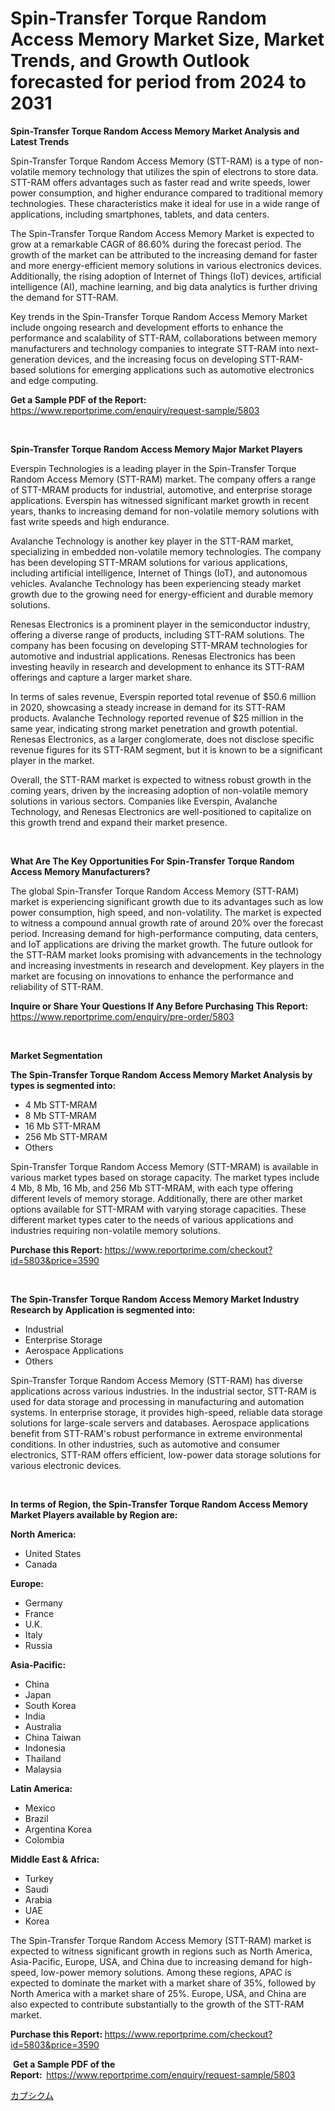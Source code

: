 <p><h1>Spin-Transfer Torque Random Access Memory Market Size, Market Trends, and Growth Outlook forecasted for period from 2024 to 2031</h1></p><p><strong>Spin-Transfer Torque Random Access Memory Market Analysis and Latest Trends</strong></p>
<p><p>Spin-Transfer Torque Random Access Memory (STT-RAM) is a type of non-volatile memory technology that utilizes the spin of electrons to store data. STT-RAM offers advantages such as faster read and write speeds, lower power consumption, and higher endurance compared to traditional memory technologies. These characteristics make it ideal for use in a wide range of applications, including smartphones, tablets, and data centers.</p><p>The Spin-Transfer Torque Random Access Memory Market is expected to grow at a remarkable CAGR of 86.60% during the forecast period. The growth of the market can be attributed to the increasing demand for faster and more energy-efficient memory solutions in various electronics devices. Additionally, the rising adoption of Internet of Things (IoT) devices, artificial intelligence (AI), machine learning, and big data analytics is further driving the demand for STT-RAM.</p><p>Key trends in the Spin-Transfer Torque Random Access Memory Market include ongoing research and development efforts to enhance the performance and scalability of STT-RAM, collaborations between memory manufacturers and technology companies to integrate STT-RAM into next-generation devices, and the increasing focus on developing STT-RAM-based solutions for emerging applications such as automotive electronics and edge computing.</p></p>
<p><strong>Get a Sample PDF of the Report:&nbsp;</strong> <a href="https://www.reportprime.com/enquiry/request-sample/5803">https://www.reportprime.com/enquiry/request-sample/5803</a></p>
<p>&nbsp;</p>
<p><strong>Spin-Transfer Torque Random Access Memory Major Market Players</strong></p>
<p><p>Everspin Technologies is a leading player in the Spin-Transfer Torque Random Access Memory (STT-RAM) market. The company offers a range of STT-MRAM products for industrial, automotive, and enterprise storage applications. Everspin has witnessed significant market growth in recent years, thanks to increasing demand for non-volatile memory solutions with fast write speeds and high endurance.</p><p>Avalanche Technology is another key player in the STT-RAM market, specializing in embedded non-volatile memory technologies. The company has been developing STT-MRAM solutions for various applications, including artificial intelligence, Internet of Things (IoT), and autonomous vehicles. Avalanche Technology has been experiencing steady market growth due to the growing need for energy-efficient and durable memory solutions.</p><p>Renesas Electronics is a prominent player in the semiconductor industry, offering a diverse range of products, including STT-RAM solutions. The company has been focusing on developing STT-MRAM technologies for automotive and industrial applications. Renesas Electronics has been investing heavily in research and development to enhance its STT-RAM offerings and capture a larger market share.</p><p>In terms of sales revenue, Everspin reported total revenue of $50.6 million in 2020, showcasing a steady increase in demand for its STT-RAM products. Avalanche Technology reported revenue of $25 million in the same year, indicating strong market penetration and growth potential. Renesas Electronics, as a larger conglomerate, does not disclose specific revenue figures for its STT-RAM segment, but it is known to be a significant player in the market.</p><p>Overall, the STT-RAM market is expected to witness robust growth in the coming years, driven by the increasing adoption of non-volatile memory solutions in various sectors. Companies like Everspin, Avalanche Technology, and Renesas Electronics are well-positioned to capitalize on this growth trend and expand their market presence.</p></p>
<p>&nbsp;</p>
<p><strong>What Are The Key Opportunities For Spin-Transfer Torque Random Access Memory Manufacturers?</strong></p>
<p><p>The global Spin-Transfer Torque Random Access Memory (STT-RAM) market is experiencing significant growth due to its advantages such as low power consumption, high speed, and non-volatility. The market is expected to witness a compound annual growth rate of around 20% over the forecast period. Increasing demand for high-performance computing, data centers, and IoT applications are driving the market growth. The future outlook for the STT-RAM market looks promising with advancements in the technology and increasing investments in research and development. Key players in the market are focusing on innovations to enhance the performance and reliability of STT-RAM.</p></p>
<p><strong>Inquire or Share Your Questions If Any Before Purchasing This Report:</strong> <a href="https://www.reportprime.com/enquiry/pre-order/5803">https://www.reportprime.com/enquiry/pre-order/5803</a></p>
<p>&nbsp;</p>
<p><strong>Market Segmentation</strong></p>
<p><strong>The Spin-Transfer Torque Random Access Memory Market Analysis by types is segmented into:</strong></p>
<p><ul><li>4 Mb STT-MRAM</li><li>8 Mb STT-MRAM</li><li>16 Mb STT-MRAM</li><li>256 Mb STT-MRAM</li><li>Others</li></ul></p>
<p><p>Spin-Transfer Torque Random Access Memory (STT-MRAM) is available in various market types based on storage capacity. The market types include 4 Mb, 8 Mb, 16 Mb, and 256 Mb STT-MRAM, with each type offering different levels of memory storage. Additionally, there are other market options available for STT-MRAM with varying storage capacities. These different market types cater to the needs of various applications and industries requiring non-volatile memory solutions.</p></p>
<p><strong>Purchase this Report:&nbsp;</strong><a href="https://www.reportprime.com/checkout?id=5803&price=3590">https://www.reportprime.com/checkout?id=5803&price=3590</a></p>
<p>&nbsp;</p>
<p><strong>The Spin-Transfer Torque Random Access Memory Market Industry Research by Application is segmented into:</strong></p>
<p><ul><li>Industrial</li><li>Enterprise Storage</li><li>Aerospace Applications</li><li>Others</li></ul></p>
<p><p>Spin-Transfer Torque Random Access Memory (STT-RAM) has diverse applications across various industries. In the industrial sector, STT-RAM is used for data storage and processing in manufacturing and automation systems. In enterprise storage, it provides high-speed, reliable data storage solutions for large-scale servers and databases. Aerospace applications benefit from STT-RAM's robust performance in extreme environmental conditions. In other industries, such as automotive and consumer electronics, STT-RAM offers efficient, low-power data storage solutions for various electronic devices.</p></p>
<p>&nbsp;</p>
<p><strong>In terms of Region, the Spin-Transfer Torque Random Access Memory Market Players available by Region are:</strong></p>
<p>
    <p> <strong> North America: </strong>
        <ul>
            <li>United States</li>
            <li>Canada</li>
        </ul>
        </p> 
    <p> <strong> Europe: </strong>
        <ul>
            <li>Germany</li>
            <li>France</li>
            <li>U.K.</li>
            <li>Italy</li>
            <li>Russia</li>
        </ul>
        </p> 
    <p> <strong> Asia-Pacific: </strong>
        <ul>
            <li>China</li>
            <li>Japan</li>
            <li>South Korea</li>
            <li>India</li>
            <li>Australia</li>
            <li>China Taiwan</li>
            <li>Indonesia</li>
            <li>Thailand</li>
            <li>Malaysia</li>
        </ul>
        </p> 
    <p> <strong> Latin America: </strong>
        <ul>
            <li>Mexico</li>
            <li>Brazil</li>
            <li>Argentina Korea</li>
            <li>Colombia</li>
        </ul>
        </p> 
    <p> <strong> Middle East & Africa: </strong>
        <ul>
            <li>Turkey</li>
            <li>Saudi</li>
            <li>Arabia</li>
            <li>UAE</li>
            <li>Korea</li>
        </ul>
    </p>
    </p>
<p><p>The Spin-Transfer Torque Random Access Memory (STT-RAM) market is expected to witness significant growth in regions such as North America, Asia-Pacific, Europe, USA, and China due to increasing demand for high-speed, low-power memory solutions. Among these regions, APAC is expected to dominate the market with a market share of 35%, followed by North America with a market share of 25%. Europe, USA, and China are also expected to contribute substantially to the growth of the STT-RAM market.</p></p>
<p><strong>Purchase this Report: </strong><a href="https://www.reportprime.com/checkout?id=5803&price=3590">https://www.reportprime.com/checkout?id=5803&price=3590</a></p>
<p>&nbsp;<strong>Get a Sample PDF of the Report:&nbsp;&nbsp;</strong><a href="https://www.reportprime.com/enquiry/request-sample/5803">https://www.reportprime.com/enquiry/request-sample/5803</a></p>
<p><strong></strong></p>
<p><p><a href="https://github.com/lababdou/Market-Research-Report-List-3/blob/main/378323815905.md">カプシクム</a></p></p>